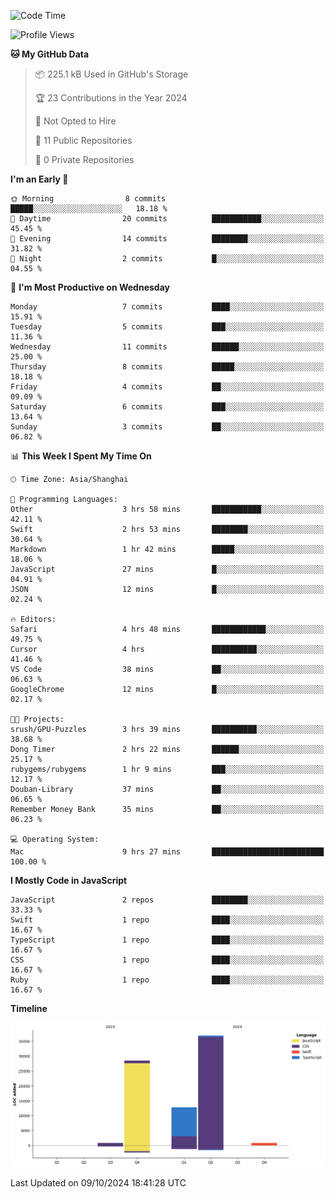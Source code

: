 <!--
**PascalDai/PascalDai** is a ✨ _special_ ✨ repository because its `README.md` (this file) appears on your GitHub profile.

Here are some ideas to get you started:

- 🔭 I’m currently working on ...
- 🌱 I’m currently learning ...
- 👯 I’m looking to collaborate on ...
- 🤔 I’m looking for help with ...
- 💬 Ask me about ...
- 📫 How to reach me: ...
- 😄 Pronouns: ...
- ⚡ Fun fact: ...
-->

<!--START_SECTION:waka-->
![Code Time](http://img.shields.io/badge/Code%20Time-613%20hrs-blue)

![Profile Views](http://img.shields.io/badge/Profile%20Views-1-blue)

**🐱 My GitHub Data** 

> 📦 225.1 kB Used in GitHub's Storage 
 > 
> 🏆 23 Contributions in the Year 2024
 > 
> 🚫 Not Opted to Hire
 > 
> 📜 11 Public Repositories 
 > 
> 🔑 0 Private Repositories 
 > 
**I'm an Early 🐤** 

```text
🌞 Morning                8 commits           █████░░░░░░░░░░░░░░░░░░░░   18.18 % 
🌆 Daytime                20 commits          ███████████░░░░░░░░░░░░░░   45.45 % 
🌃 Evening                14 commits          ████████░░░░░░░░░░░░░░░░░   31.82 % 
🌙 Night                  2 commits           █░░░░░░░░░░░░░░░░░░░░░░░░   04.55 % 
```
📅 **I'm Most Productive on Wednesday** 

```text
Monday                   7 commits           ████░░░░░░░░░░░░░░░░░░░░░   15.91 % 
Tuesday                  5 commits           ███░░░░░░░░░░░░░░░░░░░░░░   11.36 % 
Wednesday                11 commits          ██████░░░░░░░░░░░░░░░░░░░   25.00 % 
Thursday                 8 commits           █████░░░░░░░░░░░░░░░░░░░░   18.18 % 
Friday                   4 commits           ██░░░░░░░░░░░░░░░░░░░░░░░   09.09 % 
Saturday                 6 commits           ███░░░░░░░░░░░░░░░░░░░░░░   13.64 % 
Sunday                   3 commits           ██░░░░░░░░░░░░░░░░░░░░░░░   06.82 % 
```


📊 **This Week I Spent My Time On** 

```text
🕑︎ Time Zone: Asia/Shanghai

💬 Programming Languages: 
Other                    3 hrs 58 mins       ███████████░░░░░░░░░░░░░░   42.11 % 
Swift                    2 hrs 53 mins       ████████░░░░░░░░░░░░░░░░░   30.64 % 
Markdown                 1 hr 42 mins        █████░░░░░░░░░░░░░░░░░░░░   18.06 % 
JavaScript               27 mins             █░░░░░░░░░░░░░░░░░░░░░░░░   04.91 % 
JSON                     12 mins             █░░░░░░░░░░░░░░░░░░░░░░░░   02.24 % 

🔥 Editors: 
Safari                   4 hrs 48 mins       ████████████░░░░░░░░░░░░░   49.75 % 
Cursor                   4 hrs               ██████████░░░░░░░░░░░░░░░   41.46 % 
VS Code                  38 mins             ██░░░░░░░░░░░░░░░░░░░░░░░   06.63 % 
GoogleChrome             12 mins             █░░░░░░░░░░░░░░░░░░░░░░░░   02.17 % 

🐱‍💻 Projects: 
srush/GPU-Puzzles        3 hrs 39 mins       ██████████░░░░░░░░░░░░░░░   38.68 % 
Dong Timer               2 hrs 22 mins       ██████░░░░░░░░░░░░░░░░░░░   25.17 % 
rubygems/rubygems        1 hr 9 mins         ███░░░░░░░░░░░░░░░░░░░░░░   12.17 % 
Douban-Library           37 mins             ██░░░░░░░░░░░░░░░░░░░░░░░   06.65 % 
Remember Money Bank      35 mins             ██░░░░░░░░░░░░░░░░░░░░░░░   06.23 % 

💻 Operating System: 
Mac                      9 hrs 27 mins       █████████████████████████   100.00 % 
```

**I Mostly Code in JavaScript** 

```text
JavaScript               2 repos             ████████░░░░░░░░░░░░░░░░░   33.33 % 
Swift                    1 repo              ████░░░░░░░░░░░░░░░░░░░░░   16.67 % 
TypeScript               1 repo              ████░░░░░░░░░░░░░░░░░░░░░   16.67 % 
CSS                      1 repo              ████░░░░░░░░░░░░░░░░░░░░░   16.67 % 
Ruby                     1 repo              ████░░░░░░░░░░░░░░░░░░░░░   16.67 % 
```



**Timeline**

![Lines of Code chart](https://raw.githubusercontent.com/PascalDai/PascalDai/main/assets/bar_graph.png)


 Last Updated on 09/10/2024 18:41:28 UTC
<!--END_SECTION:waka-->
